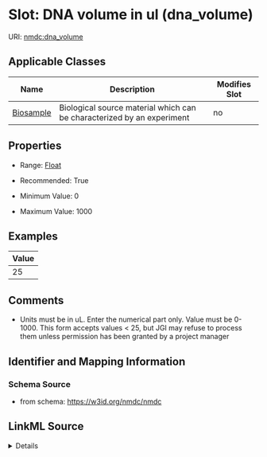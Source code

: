 # Slot: DNA volume in ul (dna_volume)

URI: [nmdc:dna_volume](https://w3id.org/nmdc/dna_volume)



<!-- no inheritance hierarchy -->




## Applicable Classes

| Name | Description | Modifies Slot |
| --- | --- | --- |
[Biosample](Biosample.md) | Biological source material which can be characterized by an experiment |  no  |







## Properties

* Range: [Float](Float.md)

* Recommended: True

* Minimum Value: 0

* Maximum Value: 1000






## Examples

| Value |
| --- |
| 25 |

## Comments

* Units must be in uL. Enter the numerical part only. Value must be 0-1000. This form accepts values < 25, but JGI may refuse to process them unless permission has been granted by a project manager

## Identifier and Mapping Information







### Schema Source


* from schema: https://w3id.org/nmdc/nmdc




## LinkML Source

<details>
```yaml
name: dna_volume
title: DNA volume in ul
comments:
- Units must be in uL. Enter the numerical part only. Value must be 0-1000. This form
  accepts values < 25, but JGI may refuse to process them unless permission has been
  granted by a project manager
examples:
- value: '25'
from_schema: https://w3id.org/nmdc/nmdc
rank: 6
string_serialization: '{float}'
alias: dna_volume
domain_of:
- Biosample
slot_group: JGI-Metagenomics
range: float
recommended: true
minimum_value: 0
maximum_value: 1000

```
</details>